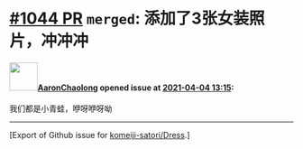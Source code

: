 # [\#1044 PR](https://github.com/komeiji-satori/Dress/pull/1044) `merged`: 添加了3张女装照片，冲冲冲

#### <img src="https://avatars.githubusercontent.com/u/50795338?u=2660d8598cd90962f533c67285600ed7c0c5f1f3&v=4" width="50">[AaronChaolong](https://github.com/AaronChaolong) opened issue at [2021-04-04 13:15](https://github.com/komeiji-satori/Dress/pull/1044):

我们都是小青蛙，咿呀咿呀呦




-------------------------------------------------------------------------------



[Export of Github issue for [komeiji-satori/Dress](https://github.com/komeiji-satori/Dress).]

